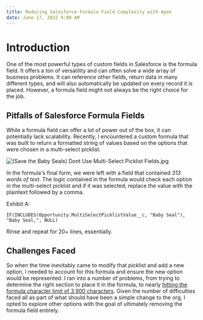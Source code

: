```yaml
---
title: Reducing Salesforce Formula Field Complexity with Apex
date: June 17, 2022 9:00 AM
---
```

# Introduction

One of the most powerful types of custom fields in Salesforce is the formula field. It offers a ton of versatility and can often solve a wide array of business problems. It can reference other fields, return data in many different types, and will also automatically be updated on every record it is placed. However, a formula field might not always be the right choice for the job. 

## Pitfalls of Salesforce Formula Fields

While a formula field can offer a lot of power out of the box, it can potentially lack scalability. Recently, I encountered a custom formula that was built to return a formatted string of values based on the options that were chosen in a multi-select picklist.

![(Save the Baby Seals) Dont Use Multi-Select Picklist Fields.jpg](https://trailhead.salesforce.com/trailblazer-community/download/file/0694S000000EwIWQA0)

In the formula's final form, we were left with a field that contained *313 words of text*. The logic contained in the formula would check each option in the multi-select picklist and if it was selected, replace the value with the plaintext followed by a comma.

Exhibit A:

`IF(INCLUDES(Opportunity.MultiSelectPicklistValue__c, "Baby Seal"), "Baby Seal,", NULL)`

Rinse and repeat for 20+ lines, essentially.

## Challenges Faced

So when the time inevitably came to modify that picklist and add a new option, I needed to account for this formula and ensure the new option would be represented. I ran into a number of problems, from trying to determine the right section to place it in the formula, to nearly [hitting the formula character limit of 3,900 characters](https://help.salesforce.com/s/articleView?id=sf.formula_field_limits.htm&type=5). Given the number of difficulties faced all as part of what should have been a simple change to the org, I opted to explore other options with the goal of ultimately removing the formula field entirely.